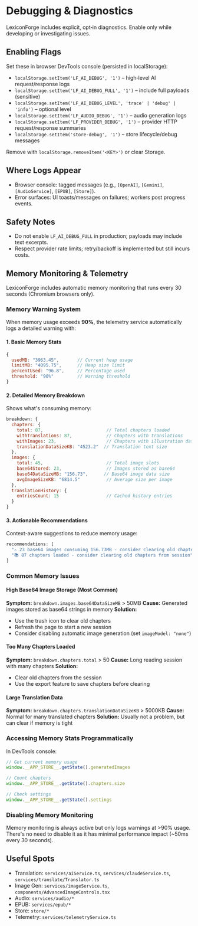 # Debugging & Diagnostics

LexiconForge includes explicit, opt‑in diagnostics. Enable only while developing or investigating issues.

## Enabling Flags

Set these in browser DevTools console (persisted in localStorage):

- `localStorage.setItem('LF_AI_DEBUG', '1')` – high‑level AI request/response logs
- `localStorage.setItem('LF_AI_DEBUG_FULL', '1')` – include full payloads (sensitive)
- `localStorage.setItem('LF_AI_DEBUG_LEVEL', 'trace' | 'debug' | 'info')` – optional level
- `localStorage.setItem('LF_AUDIO_DEBUG', '1')` – audio generation logs
- `localStorage.setItem('LF_PROVIDER_DEBUG', '1')` – provider HTTP request/response summaries
- `localStorage.setItem('store-debug', '1')` – store lifecycle/debug messages

Remove with `localStorage.removeItem('<KEY>')` or clear Storage.

## Where Logs Appear

- Browser console: tagged messages (e.g., `[OpenAI]`, `[Gemini]`, `[AudioService]`, `[EPUB]`, `[Store]`).
- Error surfaces: UI toasts/messages on failures; workers post progress events.

## Safety Notes

- Do not enable `LF_AI_DEBUG_FULL` in production; payloads may include text excerpts.
- Respect provider rate limits; retry/backoff is implemented but still incurs costs.

## Memory Monitoring & Telemetry

LexiconForge includes automatic memory monitoring that runs every 30 seconds (Chromium browsers only).

### Memory Warning System

When memory usage exceeds **90%**, the telemetry service automatically logs a detailed warning with:

#### 1. Basic Memory Stats
```javascript
{
  usedMB: "3963.45",       // Current heap usage
  limitMB: "4095.75",      // Heap size limit
  percentUsed: "96.8",     // Percentage used
  threshold: "90%"         // Warning threshold
}
```

#### 2. Detailed Memory Breakdown
Shows what's consuming memory:

```javascript
breakdown: {
  chapters: {
    total: 87,                        // Total chapters loaded
    withTranslations: 87,             // Chapters with translations
    withImages: 23,                   // Chapters with illustration data
    translationDataSizeKB: "4523.2"  // Translation text size
  },
  images: {
    total: 45,                        // Total image slots
    base64Stored: 23,                 // Images stored as base64
    base64DataSizeMB: "156.73",      // Base64 image data size
    avgImageSizeKB: "6814.5"          // Average size per image
  },
  translationHistory: {
    entriesCount: 15                  // Cached history entries
  }
}
```

#### 3. Actionable Recommendations
Context-aware suggestions to reduce memory usage:

```javascript
recommendations: [
  "⚠️ 23 base64 images consuming 156.73MB - consider clearing old chapters",
  "📚 87 chapters loaded - consider clearing old chapters from session"
]
```

### Common Memory Issues

#### High Base64 Image Storage (Most Common)
**Symptom:** `breakdown.images.base64DataSizeMB` > 50MB
**Cause:** Generated images stored as base64 strings in memory
**Solution:**
- Use the trash icon to clear old chapters
- Refresh the page to start a new session
- Consider disabling automatic image generation (set `imageModel: "none"`)

#### Too Many Chapters Loaded
**Symptom:** `breakdown.chapters.total` > 50
**Cause:** Long reading session with many chapters
**Solution:**
- Clear old chapters from the session
- Use the export feature to save chapters before clearing

#### Large Translation Data
**Symptom:** `breakdown.chapters.translationDataSizeKB` > 5000KB
**Cause:** Normal for many translated chapters
**Solution:** Usually not a problem, but can clear if memory is tight

### Accessing Memory Stats Programmatically

In DevTools console:
```javascript
// Get current memory usage
window.__APP_STORE__.getState().generatedImages

// Count chapters
window.__APP_STORE__.getState().chapters.size

// Check settings
window.__APP_STORE__.getState().settings
```

### Disabling Memory Monitoring

Memory monitoring is always active but only logs warnings at >90% usage. There's no need to disable it as it has minimal performance impact (~50ms every 30 seconds).

## Useful Spots

- Translation: `services/aiService.ts`, `services/claudeService.ts`, `services/translate/Translator.ts`
- Image Gen: `services/imageService.ts`, `components/AdvancedImageControls.tsx`
- Audio: `services/audio/*`
- EPUB: `services/epub/*`
- Store: `store/*`
- Telemetry: `services/telemetryService.ts`

